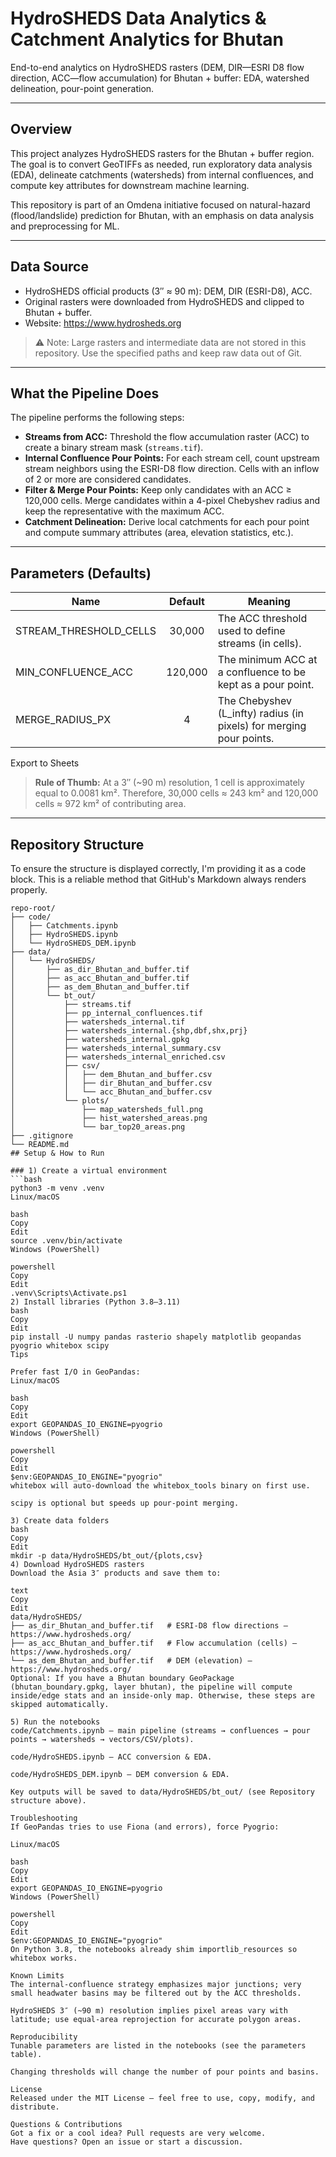 # HydroSHEDS Data Analytics & Catchment Analytics for Bhutan

End-to-end analytics on HydroSHEDS rasters (DEM, DIR—ESRI D8 flow direction, ACC—flow accumulation) for Bhutan + buffer: EDA, watershed delineation, pour-point generation.

---

## Overview

This project analyzes HydroSHEDS rasters for the Bhutan + buffer region. The goal is to convert GeoTIFFs as needed, run exploratory data analysis (EDA), delineate catchments (watersheds) from internal confluences, and compute key attributes for downstream machine learning.

This repository is part of an Omdena initiative focused on natural-hazard (flood/landslide) prediction for Bhutan, with an emphasis on data analysis and preprocessing for ML.

---

## Data Source

- HydroSHEDS official products (3″ ≈ 90 m): DEM, DIR (ESRI-D8), ACC.
- Original rasters were downloaded from HydroSHEDS and clipped to Bhutan + buffer.
- Website: https://www.hydrosheds.org

> ⚠️ Note: Large rasters and intermediate data are not stored in this repository. Use the specified paths and keep raw data out of Git.

---

## What the Pipeline Does

The pipeline performs the following steps:

- **Streams from ACC:** Threshold the flow accumulation raster (ACC) to create a binary stream mask (`streams.tif`).
- **Internal Confluence Pour Points:** For each stream cell, count upstream stream neighbors using the ESRI-D8 flow direction. Cells with an inflow of 2 or more are considered candidates.
- **Filter & Merge Pour Points:** Keep only candidates with an ACC ≥ 120,000 cells. Merge candidates within a 4-pixel Chebyshev radius and keep the representative with the maximum ACC.
- **Catchment Delineation:** Derive local catchments for each pour point and compute summary attributes (area, elevation statistics, etc.).

---

## Parameters (Defaults)

| Name                   | Default | Meaning                                                           |
|------------------------|:-------:|-------------------------------------------------------------------|
| STREAM_THRESHOLD_CELLS | 30,000  | The ACC threshold used to define streams (in cells).              |
| MIN_CONFLUENCE_ACC     | 120,000 | The minimum ACC at a confluence to be kept as a pour point.       |
| MERGE_RADIUS_PX        |   4     | The Chebyshev (L_infty) radius (in pixels) for merging pour points.|

Export to Sheets

> **Rule of Thumb:** At a 3″ (~90 m) resolution, 1 cell is approximately equal to 0.0081 km². Therefore, 30,000 cells ≈ 243 km² and 120,000 cells ≈ 972 km² of contributing area.

---

## Repository Structure

To ensure the structure is displayed correctly, I'm providing it as a code block. This is a reliable method that GitHub's Markdown always renders properly.

```text
repo-root/
├── code/
│   ├── Catchments.ipynb
│   ├── HydroSHEDS.ipynb
│   └── HydroSHEDS_DEM.ipynb
├── data/
│   └── HydroSHEDS/
│       ├── as_dir_Bhutan_and_buffer.tif
│       ├── as_acc_Bhutan_and_buffer.tif
│       ├── as_dem_Bhutan_and_buffer.tif
│       └── bt_out/
│           ├── streams.tif
│           ├── pp_internal_confluences.tif
│           ├── watersheds_internal.tif
│           ├── watersheds_internal.{shp,dbf,shx,prj}
│           ├── watersheds_internal.gpkg
│           ├── watersheds_internal_summary.csv
│           ├── watersheds_internal_enriched.csv
│           ├── csv/
│           │   ├── dem_Bhutan_and_buffer.csv
│           │   ├── dir_Bhutan_and_buffer.csv
│           │   └── acc_Bhutan_and_buffer.csv
│           └── plots/
│               ├── map_watersheds_full.png
│               ├── hist_watershed_areas.png
│               └── bar_top20_areas.png
├── .gitignore
└── README.md
## Setup & How to Run

### 1) Create a virtual environment
```bash
python3 -m venv .venv
Linux/macOS

bash
Copy
Edit
source .venv/bin/activate
Windows (PowerShell)

powershell
Copy
Edit
.venv\Scripts\Activate.ps1
2) Install libraries (Python 3.8–3.11)
bash
Copy
Edit
pip install -U numpy pandas rasterio shapely matplotlib geopandas pyogrio whitebox scipy
Tips

Prefer fast I/O in GeoPandas:
Linux/macOS

bash
Copy
Edit
export GEOPANDAS_IO_ENGINE=pyogrio
Windows (PowerShell)

powershell
Copy
Edit
$env:GEOPANDAS_IO_ENGINE="pyogrio"
whitebox will auto-download the whitebox_tools binary on first use.

scipy is optional but speeds up pour-point merging.

3) Create data folders
bash
Copy
Edit
mkdir -p data/HydroSHEDS/bt_out/{plots,csv}
4) Download HydroSHEDS rasters
Download the Asia 3″ products and save them to:

text
Copy
Edit
data/HydroSHEDS/
├── as_dir_Bhutan_and_buffer.tif   # ESRI-D8 flow directions — https://www.hydrosheds.org/
├── as_acc_Bhutan_and_buffer.tif   # Flow accumulation (cells) — https://www.hydrosheds.org/
└── as_dem_Bhutan_and_buffer.tif   # DEM (elevation) — https://www.hydrosheds.org/
Optional: If you have a Bhutan boundary GeoPackage (bhutan_boundary.gpkg, layer bhutan), the pipeline will compute inside/edge stats and an inside-only map. Otherwise, these steps are skipped automatically.

5) Run the notebooks
code/Catchments.ipynb — main pipeline (streams → confluences → pour points → watersheds → vectors/CSV/plots).

code/HydroSHEDS.ipynb — ACC conversion & EDA.

code/HydroSHEDS_DEM.ipynb — DEM conversion & EDA.

Key outputs will be saved to data/HydroSHEDS/bt_out/ (see Repository structure above).

Troubleshooting
If GeoPandas tries to use Fiona (and errors), force Pyogrio:

Linux/macOS

bash
Copy
Edit
export GEOPANDAS_IO_ENGINE=pyogrio
Windows (PowerShell)

powershell
Copy
Edit
$env:GEOPANDAS_IO_ENGINE="pyogrio"
On Python 3.8, the notebooks already shim importlib_resources so whitebox works.

Known Limits
The internal-confluence strategy emphasizes major junctions; very small headwater basins may be filtered out by the ACC thresholds.

HydroSHEDS 3″ (~90 m) resolution implies pixel areas vary with latitude; use equal-area reprojection for accurate polygon areas.

Reproducibility
Tunable parameters are listed in the notebooks (see the parameters table).

Changing thresholds will change the number of pour points and basins.

License
Released under the MIT License — feel free to use, copy, modify, and distribute.

Questions & Contributions
Got a fix or a cool idea? Pull requests are very welcome.
Have questions? Open an issue or start a discussion.